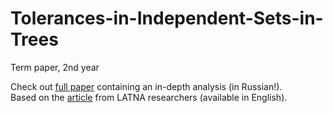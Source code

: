 # Tolerances-in-Independent-Sets-in-Trees
Term paper, 2nd year

Check out [full paper](https://lms.hse.ru/ap_service.php?getwork=1&guid=3565075D-1921-471C-BE95-D148EE85D1A5) containing an in-depth analysis (in Russian!).  
Based on the [article](https://publications.hse.ru/en/articles/86619666) from LATNA researchers (available in English).
